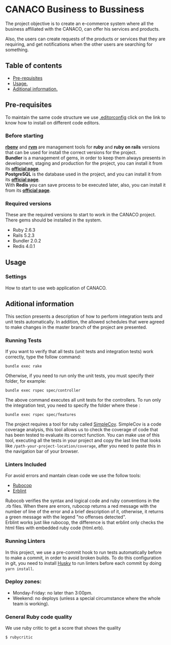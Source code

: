 # CANACO Business to Bussiness

The project objective is to create an e-commerce system where all the business affiliated with the CANACO, can offer his services and products.

Also, the users can create requests of the products or services that they are requiring, and get notifications when the other users are searching for something.

## Table of contents

- [Pre-requisites](#Pre-requisites)
- [Usage.](#Usage)
- [Aditional information.](#Aditional-information)

## Pre-requisites

To maintain the same code structure we use [.editorconfig](docs/editor-config.md) click on the link to know how to install on different code editors.

### Before starting

[**rbenv**](https://github.com/rbenv/rbenv "rbenv Github repository") and [**rvm**](https://github.com/rvm/rvm "rvm Github repository") are management tools for **ruby** and **ruby on rails** versions that can be used for install the correct versions for the project. \
**Bundler** is a management of gems, in order to keep them always presents in development, staging and production for the project, you can install it from its [**official page**](https://bundler.io/ "Bundler Getting Started"). \
**PostgreSQL** is the database used in the project, and you can install it from its [**official page**](https://www.postgresql.org/download/ "PostgreSQL Downloads"). \
With **Redis** you can save process to be executed later, also, you can install it from its [**official page**](https://redis.io/download "Redis Download & Installation").

### Required versions

These are the required versions to start to work in the CANACO project. \
There gems should be installed in the system.

- Ruby 2.6.3
- Rails 5.2.3
- Bundler 2.0.2
- Redis 4.0.1

## Usage

### Settings

How to start to use web application of CANACO.

## Aditional information

This section presents a description of how to perform integration tests and unit tests automatically. In addition, the allowed schedules that were agreed to make changes in the master branch of the project are presented.

### Running Tests

If you want to verify that all tests (unit tests and integration tests) work correctly, type the follow command:

```
bundle exec rake
```

Otherwise, if you need to run only the unit tests, you must specify their folder, for example:

```
bundle exec rspec spec/controller
```

The above command executes all unit tests for the controllers. To run only the integration test, you need to specify the folder where these :

```
bundle exec rspec spec/features
```

The project requires a tool for ruby called [SimpleCov](https://github.com/colszowka/simplecov "SimpleCov official documentation").  SimpleCov is a code coverage analysis, this tool allows us to check the coverage of code that has been tested to evaluate its correct function.
You can make use of this tool, executing all the tests in your project and copy the last line that looks like `/path-your-project-location/coverage`, after you need to paste this in the navigation bar of your browser.




### Linters Included

For avoid errors and mantain clean code we use the follow tools:

- [Rubocop](https://github.com/rubocop-hq/rubocop "Rubocop official documentation")
- [Erblint](https://github.com/Shopify/erb-lint "Erblint official documentation")

Rubocob verifies the syntax and logical code and ruby ​​conventions in the .rb files. When there are errors, rubocop returns a red message with the number of line of the error and a brief description of it, otherwise, it returns a green message with the legend "no offenses detected".\
Erblint works just like rubocop, the difference is that erblint only checks the html files with embedded ruby ​​code (html.erb).

### Running Linters

In this project, we use a pre-commit hook to run tests automatically before to make a commit, in order to avoid broken builds. To do this configuration in git, you need to install [Husky](https://github.com/typicode/husky "Husky official documentation") to run linters before each commit by doing `yarn install`.


### Deploy zones:

- Monday-Friday: no later than 3:00pm.
- Weekend: no deploys (unless a special circumstance where the whole team is working).

### General Ruby code quality

We use ruby critic to get a score that shows the quality

`$ rubycritic`
